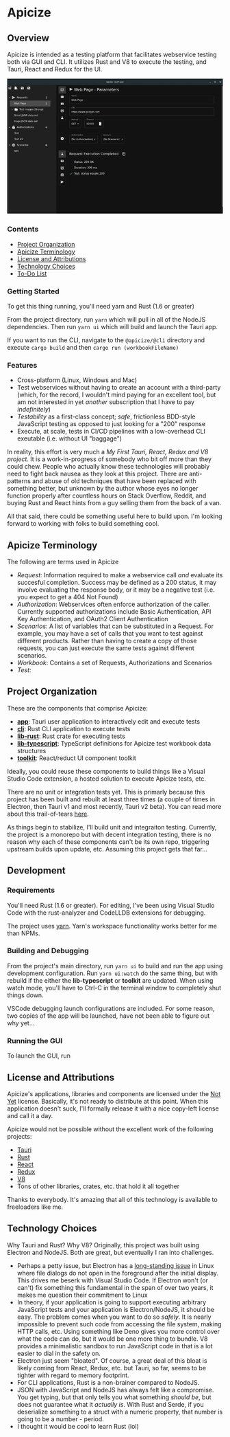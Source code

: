 # Apicize

## Overview

Apicize is intended as a testing platform that facilitates webservice testing both via GUI and CLI.  It utilizes Rust and V8
to execute the testing, and Tauri, React and Redux for the UI.

![Apicize GUI](./docs/screenshot-1.jpg)

### Contents

* [Project Organization](#project-organization)
* [Apicize Terminology](#apicize-terminology)
* [License and Attributions](#license-and-attributions)
* [Technology Choices](#technology-choices)
* [To-Do List](./TODOs.md)


### Getting Started

To get this thing running, you'll need yarn and Rust (1.6 or greater)

From the project directory, run `yarn` which will pull in all of the NodeJS dependencies.  Then run `yarn ui` which will build and launch the Tauri app.

If you want to run the CLI, navigate to the `@apicize/@cli` directory and execute `cargo build` and then `cargo run (workbookFileName)`


### Features

* Cross-platform (Linux, Windows and Mac)
* Test webservices without having to create an account with a third-party (which, for the record, I wouldn't mind paying 
for an excellent tool, but am not interested in yet *another* subscription that I have to pay *indefinitely*)
* *Testability* as a first-class concept; *safe*, frictionless BDD-style JavaScript testing as opposed to just looking for a "200" response
* Execute, at scale, tests in CI/CD pipelines with a low-overhead CLI exeutable (i.e. without UI "baggage")

In reality, this effort is very much a *My First Tauri, React, Redux and V8 project*.  It is a work-in-progress of somebody who bit off more than
they could chew.  People who actually know these technologies will probably need to fight back nausea as they look at this project.
There are anti-patterns and abuse of old techniques that have been replaced with something better, but unknown by the author whose eyes no
longer function properly after countless hours on Stack Overflow, Reddit, and buying Rust and React hints from a guy selling them from the
back of a van.

All that said, there could be something useful here to build upon.  I'm looking forward to working with folks to build something cool.

## Apicize Terminology

The following are terms used in Apicize

* *Request*:  Information required to make a webservice call *and* evaluate its succesful completion.  Success may be defined as a 200 status,
it may involve evaluating the response body, or it may be a negative test (i.e. you expect to get a 404 Not Found)
* *Authorization*:  Webservices often enforce authorization of the caller.  Currently supported authorizations include Basic Authentication, API Key Authentication, and OAuth2 Client Authentication
* *Scenarios*:  A list of variables that can be substituted in a Request.  For example, you may have a set of calls that you want to test against different products.  Rather than having to create a copy of those requests, you can just execute the same tests against different scenarios.
* *Workbook*:  Contains a set of Requests, Authorizations and Scenarios
* *Test*:  

## Project Organization

These are the components that comprise Apicize:

* [**app**](./@apicize/app/README.md): Tauri user application to interactively edit and execute tests
* [**cli**](./@apicize/cli/README.md): Rust CLI application to execute tests
* [**lib-rust**](./@apicize/lib-rust/README.md): Rust crate for executing tests
* [**lib-typescript**](./@apicize/lib-typescript/README.md): TypeScript definitions for Apicize test workbook data structures
* [**toolkit**](./@apicize/toolkit/README.md):  React/reduct UI component toolkit

Ideally, you could reuse these components to build things like a Visual Studio Code extension, a hosted solution to execute
Apicize tests, etc. 

There are no unit or integration tests yet.  This is primarly because this project has been built and rebuilt at least three times (a couple of times in Electron, then Tauri v1 and most recently, Tauri v2 beta).  You can read more about this trail-of-tears [here](#technology-choices).

As things begin to stabilize, I'll build unit and integraiton testing.  Currently, the project is a monorepo but with decent integration testing, there is
no reason why each of these components can't be its own repo, triggering upstream builds upon update, etc.  Assuming this project gets that far...

## Development

### Requirements

You'll need Rust (1.6 or greater).  For editing, I've been using Visual Studio Code with the rust-analyzer and CodeLLDB extensions for debugging.

The project uses [yarn](https://yarnpkg.com/migration/overview).  Yarn's workspace functionality works better for me than NPMs.

### Building and Debugging

From the project's main directory, run `yarn ui` to build and run the app using development configuration.  Run `yarn ui:watch` do the same thing, but with
rebuild if the either the **lib-typescript** or **toolkit** are updated.  When using watch mode, you'll have to Ctrl-C in the terminal window to completely 
shut things down.

VSCode debugging launch configurations are included.  For some reason, two copies of the app will be launched, have not been able to figure out why yet...

### Running the GUI

To launch the GUI, run 

## License and Attributions

Apicize's applications, libraries and components are licensed under the [Not Yet](./NOT-YET.md) license.  Basically, it's not ready to distribute
at this point.  When this application doesn't suck, I'll formally release it with a nice copy-left license and call it a day.

Apicize would not be possible without the excellent work of the following projects:

* [Tauri](https://tauri.app/)
* [Rust](https://www.rust-lang.org/)
* [React](https://react.dev/)
* [Redux](https://redux.js.org/)
* [V8](https://v8.dev/)
* Tons of other libraries, crates, etc. that hold it all together

Thanks to everybody.  It's amazing that all of this technology is available to freeloaders like me.

## Technology Choices

Why Tauri and Rust?  Why V8?  Originally, this project was built using Electron and NodeJS.  Both are great, but eventually I ran into challenges.

* Perhaps a petty issue, but Electron has a [long-standing issue](https://github.com/electron/electron/issues/32857) in Linux where file dialogs do not open in the foreground after the initial display.  This drives me beserk with Visual Studio Code.  If Electron won't (or can't) fix something this fundamental in the span of over two years, it makes me question their commitment to Linux
* In theory, if your application is going to support executing arbitrary JavaScript tests and your application is Electron/NodeJS, it should be easy.  The problem comes when you want to do so *safely*.  It is nearly impossible to prevent such code from accessing the file system, making HTTP calls, etc.  Using something like Deno gives you more control over what the code can do, but it would be one more thing to bundle.  V8 provides a minimalistic sandbox to run JavaScript code in that is a lot easier to dial in the safety on.
* Electron just seem "bloated".  Of course, a great deal of this bloat is likely coming from React, Redux, etc. but Tauri, so far, seems to be tighter with regard to memory footprint.
* For CLI applications, Rust is a non-brainer compared to NodeJS. 
* JSON with JavaScript and NodeJS has always felt like a compromise.  You get typing, but that only tells you what something *should be*, but does not guarantee what it *actually is*.  With Rust and Serde, if you deserialize something to a struct with a numeric property, that number is going to be a number - period.
* I thought it would be cool to learn Rust (lol)
